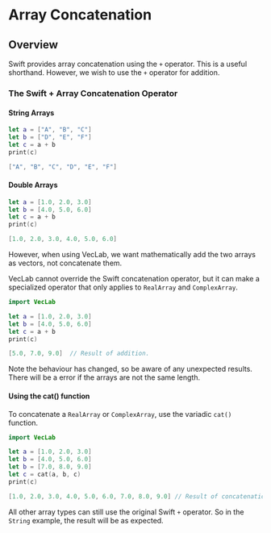 # Array Concatenation

## Overview

Swift provides array concatenation using the `+` operator. This is a useful shorthand. However, we wish to use the `+` 
operator for addition.

### The Swift + Array Concatenation Operator

#### String Arrays

```swift
let a = ["A", "B", "C"]
let b = ["D", "E", "F"]
let c = a + b
print(c)

["A", "B", "C", "D", "E", "F"]
```
#### Double Arrays

```swift
let a = [1.0, 2.0, 3.0]
let b = [4.0, 5.0, 6.0]
let c = a + b
print(c)

[1.0, 2.0, 3.0, 4.0, 5.0, 6.0]
```

However, when using VecLab, we want mathematically add the two arrays as vectors, not concatenate them.

VecLab cannot override the Swift concatenation operator, but it can make a specialized operator that only applies 
to `RealArray` and `ComplexArray`.

```swift
import VecLab

let a = [1.0, 2.0, 3.0]
let b = [4.0, 5.0, 6.0]
let c = a + b
print(c)

[5.0, 7.0, 9.0]  // Result of addition.
```

Note the behaviour has changed, so be aware of any unexpected results. There will be a error if the arrays are 
not the same length.

#### Using the cat() function

To concatenate a `RealArray` or `ComplexArray`, use the variadic `cat()` function.
```swift
import VecLab

let a = [1.0, 2.0, 3.0]
let b = [4.0, 5.0, 6.0]
let b = [7.0, 8.0, 9.0]
let c = cat(a, b, c)
print(c)

[1.0, 2.0, 3.0, 4.0, 5.0, 6.0, 7.0, 8.0, 9.0] // Result of concatenation.
```

All other array types can still use the original Swift `+` operator. So in the `String` example, the result will be as
expected.
